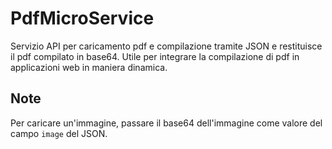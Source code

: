 # PdfMicroService
Servizio API per caricamento pdf e compilazione tramite JSON e restituisce il pdf compilato in base64.
Utile per integrare la compilazione di pdf in applicazioni web in maniera dinamica.

## Note
Per caricare un'immagine, passare il base64 dell'immagine come valore del campo `image` del JSON.
